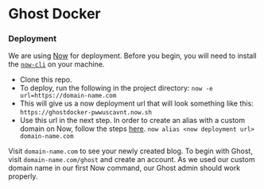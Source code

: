# Ghost Docker

### Deployment
We are using [Now][now] for deployment. Before you begin, you will need to install the [`now-cli`][now-cli] on your machine. 

* Clone this repo.
* To deploy, run the following in the project directory:
    `now -e url=https://domain-name.com`
* This will give us a now deployment url that will look something like this:
    `https://ghostdocker-pwwuscavnt.now.sh`
* Use this url in the next step. In order to create an alias with a custom domain on Now, follow the steps [here][domain].
`now alias <now deployment url> domain-name.com`

Visit `domain-name.com` to see your newly created blog. To begin with Ghost, visit `domain-name.com/ghost` and create an account. As we used our custom domain name in our first Now command, our Ghost admin should work properly.

[now]: <https://zeit.co/now>
[now-cli]: <https://zeit.co/now#whats-now>
[domain]: <https://zeit.co/docs/features/aliases>
